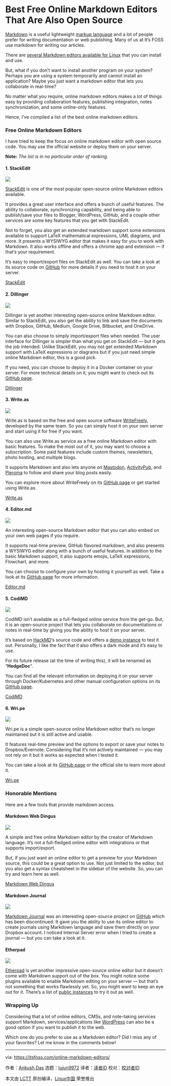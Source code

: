 [#]: collector: (lujun9972)
[#]: translator: (wxy)
[#]: reviewer: ( )
[#]: publisher: ( )
[#]: url: ( )
[#]: subject: (Best Free Online Markdown Editors That Are Also Open Source)
[#]: via: (https://itsfoss.com/online-markdown-editors/)
[#]: author: (Ankush Das https://itsfoss.com/author/ankush/)

Best Free Online Markdown Editors That Are Also Open Source
======

[Markdown][1] is a useful lightweight [markup language][2] and a lot of people prefer for writing documentation or web publishing. Many of us at It’s FOSS use markdown for writing our articles.

There are [several Markdown editors available for Linux][3] that you can install and use.

But, what if you don’t want to install another program on your system? Perhaps you are using a system temporarily and cannot install an application? Maybe you just want a markdown editor that lets you collaborate in real-time?

No matter what you require, online markdown editors makes a lot of things easy by providing collaboration features, publishing integration, notes synchronization, and some online-only features.

Hence, I’ve compiled a list of the best online markdown editors.

### Free Online Markdown Editors

I have tried to keep the focus on online markdown editor with open source code. You may use the official website or deploy them on your server.

**Note:** _The list is in no particular order of ranking._

#### 1\. StackEdit

![][4]

[StackEdit][5] is one of the most popular open-source online Markdown editors available.

It provides a great user interface and offers a bunch of useful features. The ability to collaborate, synchronizing capability, and being able to publish/save your files to Blogger, WordPress, GitHub, and a couple other services are some key features that you get with StackEdit.

Not to forget, you also get an extended markdown support some extensions available to support LaTeX mathematical expressions, UML diagrams, and more. It presents a WYSIWYG editor that makes it easy for you to work with Markdown. It also works offline and offers a chrome app and extension — if that’s your requirement.

It’s easy to import/export files on StackEdit as well. You can take a look at its source code on [GitHub][6] for more details if you need to host it on your server.

[StackEdit][7]

#### 2\. Dillinger

![][8]

Dillinger is yet another interesting open-source online Markdown editor. Similar to StackEdit, you also get the ability to link and save the documents with Dropbox, GitHub, Medium, Google Drive, Bitbucket, and OneDrive.

You can also choose to simply import/export files when needed. The user interface for Dillinger is simpler than what you get on StackEdit — but it gets the job intended. Unlike StackEdit, you may not get extended Markdown support with LaTeX expressions or diagrams but if you just need simple online Markdown editor, this is a good pick.

If you need, you can choose to deploy it in a Docker container on your server. For more technical details on it, you might want to check out its [GitHub page][9].

[Dillinger][10]

#### 3\. Write.as

![][11]

Write.as is based on the free and open source software [WriteFreely][12], developed by the same team. So you can simply host it on your own server and start using it for free if you want.

You can also use Write.as service as a free online Markdown editor with basic features. To make the most out of it, you may want to choose a subscription. Some paid features include custom themes, newsletters, photo hosting, and multiple blogs.

It supports Markdown and also lets anyone on [Mastodon][13], [ActivityPub][14], and [Pleroma][15] to follow and share your blog posts easily.

You can explore more about WriteFreely on its [GitHub page][16] or get started using Write.as.

[Write.as][17]

#### 4\. Editor.md

![][18]

An interesting open-source Markdown editor that you can also embed on your own web pages if you require.

It supports real-time preview, GitHub flavored markdown, and also presents a WYSIWYG editor along with a bunch of useful features. In addition to the basic Markdown support, it also supports emojis, LaTeX expressions, Flowchart, and more.

You can choose to configure your own by hosting it yourself as well. Take a look at its [GitHub page][19] for more information.

[Editor.md][20]

#### 5\. CodiMD

![][21]

CodiMD isn’t available as a full-fledged online service from the get-go. But, it is an open-source project that lets you collaborate on documentations or notes in real-time by giving you the ability to host it on your server.

It’s based on [HackMD][22]‘s source code and offers a [demo instance][23] to test it out. Personally, I like the fact that it also offers a dark mode and it’s easy to use.

For its future release (at the time of writing this), it will be renamed as “**HedgeDoc**“.

You can find all the relevant information on deploying it on your server through Docker/Kubernetes and other manual configuration options on its [GitHub page][24].

[CodiMD][25]

#### 6\. Wri.pe

![][26]

Wri.pe is a simple open-source online Markdown editor that’s no longer maintained but it is still active and usable.

It features real-time preview and the options to export or save your notes to Dropbox/Evernote. Considering that it’s not actively maintained — you may not rely on it but it works as expected when I tested it.

You can take a look at its [GitHub page][27] or the official site to learn more about it.

[Wri.pe][28]

### Honorable Mentions

Here are a few tools that provide markdown access.

#### Markdown Web Dingus

![][29]

A simple and free online Markdown editor by the creator of Markdown language. It’s not a full-fledged online editor with integrations or that supports import/export.

But, if you just want an online editor to get a preview for your Markdown source, this could be a great option to use. Not just limited to the editor, but you also get a syntax cheatsheet in the sidebar of the website. So, you can try and learn here as well.

[Markdown Web Dingus][30]

#### Markdown Journal

![][31]

[Markdown Journal][32] was an interesting open-source project on [GitHub][33] which has been discontinued. It gave you the ability to use its online editor to create journals using Markdown language and save them directly on your Dropbox account. I noticed Internal Server error when I tried to create a journal — but you can take a look at it.

#### Etherpad

![][34]

[Etherpad][35] is yet another impressive open-source online editor but it doesn’t come with Markdown support out of the box. You might notice some plugins available to enable Markdown editing on your server — but that’s not something that works flawlessly yet. So, you might want to keep an eye out for it. There’s a list of [public instances][36] to try it out as well.

### Wrapping Up

Considering that a lot of online editors, CMSs, and note-taking services support Markdown, services/applications like [WordPress][37] can also be a good option if you want to publish it to the web.

Which one do you prefer to use as a Markdown editor? Did I miss any of your favorites? Let me know in the comments below!

--------------------------------------------------------------------------------

via: https://itsfoss.com/online-markdown-editors/

作者：[Ankush Das][a]
选题：[lujun9972][b]
译者：[译者ID](https://github.com/译者ID)
校对：[校对者ID](https://github.com/校对者ID)

本文由 [LCTT](https://github.com/LCTT/TranslateProject) 原创编译，[Linux中国](https://linux.cn/) 荣誉推出

[a]: https://itsfoss.com/author/ankush/
[b]: https://github.com/lujun9972
[1]: https://en.wikipedia.org/wiki/Markdown
[2]: https://en.wikipedia.org/wiki/Markup_language
[3]: https://itsfoss.com/best-markdown-editors-linux/
[4]: https://i0.wp.com/itsfoss.com/wp-content/uploads/2020/08/stackedit-screenshot.png?resize=800%2C396&ssl=1
[5]: https://itsfoss.com/stackedit-markdown-editor/
[6]: https://github.com/benweet/stackedit
[7]: https://stackedit.io/
[8]: https://i0.wp.com/itsfoss.com/wp-content/uploads/2020/08/dillinger-screenshot.jpg?resize=800%2C390&ssl=1
[9]: https://github.com/joemccann/dillinger
[10]: https://dillinger.io/
[11]: https://i2.wp.com/itsfoss.com/wp-content/uploads/2020/08/write-as-screenshot.jpg?resize=800%2C505&ssl=1
[12]: https://writefreely.org/
[13]: https://itsfoss.com/mastodon-open-source-alternative-twitter/
[14]: https://en.wikipedia.org/wiki/ActivityPub
[15]: https://pleroma.social/
[16]: https://github.com/writeas/writefreely
[17]: https://write.as/
[18]: https://i2.wp.com/itsfoss.com/wp-content/uploads/2020/08/editor-md-screenshot.jpg?resize=800%2C436&ssl=1
[19]: https://github.com/pandao/editor.md
[20]: http://editor.md.ipandao.com/en.html
[21]: https://i0.wp.com/itsfoss.com/wp-content/uploads/2020/08/codiMD.png?resize=800%2C525&ssl=1
[22]: https://hackmd.io/
[23]: https://demo.codimd.org/
[24]: https://github.com/codimd/server
[25]: https://demo.codimd.org
[26]: https://i0.wp.com/itsfoss.com/wp-content/uploads/2020/08/wri-pe-screenshot.jpg?resize=800%2C558&ssl=1
[27]: https://github.com/masuidrive/open-wripe
[28]: https://wri.pe/
[29]: https://i0.wp.com/itsfoss.com/wp-content/uploads/2020/08/markdown-web-dingus.jpg?resize=800%2C616&ssl=1
[30]: https://daringfireball.net/projects/markdown/dingus
[31]: https://i1.wp.com/itsfoss.com/wp-content/uploads/2020/08/markdown-journal.jpg?resize=800%2C656&ssl=1
[32]: https://markdownjournal.com/
[33]: https://github.com/maciakl/MarkdownJournal
[34]: https://i1.wp.com/itsfoss.com/wp-content/uploads/2020/08/etherpad-public-instance.png?resize=800%2C556&ssl=1
[35]: https://etherpad.org/
[36]: https://github.com/ether/etherpad-lite/wiki/Sites-that-run-Etherpad-Lite
[37]: https://wordpress.com/
